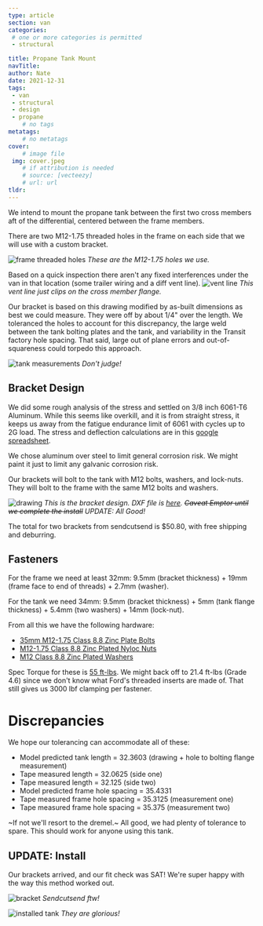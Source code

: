 ```yaml
---
type: article
section: van
categories: 
 # one or more categories is permitted
 - structural

title: Propane Tank Mount
navTitle: 
author: Nate
date: 2021-12-31
tags:
 - van
 - structural
 - design
 - propane
	# no tags
metatags:
	# no metatags
cover: 
	# image file
 img: cover.jpeg
	# if attribution is needed
	# source: [vecteezy]
	# url: url
tldr:
---
```


We intend to mount the propane tank between the first two cross members aft of the differential, centered between the frame members.

There are two M12-1.75 threaded holes in the frame on each side that we will use with a custom bracket.

![frame threaded holes](frame-holes.jpeg)
_These are the M12-1.75 holes we use._

Based on a quick inspection there aren't any fixed interferences under the van in that location (some trailer wiring and a diff vent line).
![vent line](vent-line.jpeg)
_This vent line just clips on the cross member flange._

Our bracket is based on this drawing modified by as-built dimensions as best we could measure.  They were off by about 1/4" over the length.  We toleranced the holes to account for this discrepancy, the large weld between the tank bolting plates and the tank, and variability in the Transit factory hole spacing.  That said, large out of plane errors and out-of-squareness could torpedo this approach.

![tank measurements](measurements.jpeg)
_Don't judge!_

## Bracket Design
We did some rough analysis of the stress and settled on 3/8 inch 6061-T6 Aluminum.  While this seems like overkill, and it is from straight stress, it keeps us away from the fatigue endurance limit of 6061 with cycles up to 2G load.  The stress and deflection calculations are in this [google spreadsheet](https://docs.google.com/spreadsheets/d/1aNNlL1umVhzd7SIzrKfZGM0gUSt8glP1tKBB95vL_zE/edit?usp=sharing).

We chose aluminum over steel to limit general corrosion risk.  We might paint it just to limit any galvanic corrosion risk.

Our brackets will bolt to the tank with M12 bolts, washers, and lock-nuts.  They will bolt to the frame with the same M12 bolts and washers.

![drawing](propane-mount-dims.png)
_This is the bracket design.  DXF file is [here](propane-mount.dxf).  ~~Caveat Emptor until we complete the install~~ UPDATE: All Good!_

The total for two brackets from sendcutsend is $50.80, with free shipping and deburring.

## Fasteners
For the frame we need at least 32mm: 9.5mm (bracket thickness) + 19mm (frame face to end of threads) + 2.7mm (washer).

For the tank we need 34mm: 9.5mm (bracket thickness) + 5mm (tank flange thickness) + 5.4mm (two washers) + 14mm (lock-nut).

From all this we have the following hardware:
* [35mm M12-1.75 Class 8.8 Zinc Plate Bolts](https://www.mcmaster.com/91280A718/)
* [M12-1.75 Class 8.8 Zinc Plated Nyloc Nuts](https://www.mcmaster.com/97131A160/)
* [M12 Class 8.8 Zinc Plated Washers](https://www.mcmaster.com/91455A150/)

Spec Torque for these is [55 ft-lbs](https://crafter.fastenal.com/static-assets/pdfs/Torque-Tension_Chart_for_Metric_Fasteners.pdf).  We might back off to 21.4 ft-lbs (Grade 4.6) since we don't know what Ford's threaded inserts are made of.  That still gives us 3000 lbf clamping per fastener.

# Discrepancies

We hope our tolerancing can accommodate all of these:

* Model predicted tank length = 32.3603 (drawing + hole to bolting flange measurement)
* Tape measured length = 32.0625 (side one)
* Tape measured length = 32.125 (side two)
* Model predicted frame hole spacing = 35.4331
* Tape measured frame hole spacing = 35.3125 (measurement one)
* Tape measured frame hole spacing = 35.375 (measurement two)

~If not we'll resort to the dremel.~  All good, we had plenty of tolerance to spare.  This should work for anyone using this tank.

## UPDATE: Install

Our brackets arrived, and our fit check was SAT!  We're super happy with the way this method worked out.  

![bracket](bracket.jpeg)
_Sendcutsend ftw!_

![installed tank](installed.jpeg)
_They are glorious!_

